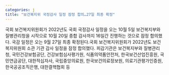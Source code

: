 ```yaml
---
categories: j
title: "보건복지위 국정감사 일정 잠정 합의…27일 최종 확정"
---
```

국회 보건복지위원회가 2022년도 국회 국정감사 일정을 오는 10월 5일 보건복지부와 질병관리청을 시작으로 10월 20일 종합 감사까지 16일간 진행하는 것으로 잠정 합의했다. 국감 일정은 오는 9월 27일 최종 확정된다.국회 보건복지위원회가 2022년도 보건복지위원회 소관 기관 감사 일정을 잠정 합의했다. 피감기관은 보건복지부와 질병관리청, 국민건강보험공단, 건강보험심사평가원, 식품의약품안전처, 한국보건산업진흥원, 국민연금공단, 대한적십자사, 국립중앙의료원, 한국보건의료정보원, 의료기관평가인증원, 한국공공조직은행, 대한결핵협회 등